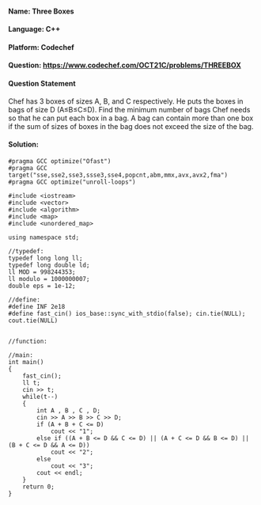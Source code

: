 #### Name: Three Boxes 
#### Language: C++
#### Platform: Codechef
#### Question: https://www.codechef.com/OCT21C/problems/THREEBOX

#### Question Statement
Chef has 3 boxes of sizes A, B, and C respectively. He puts the boxes in bags of size D (A≤B≤C≤D). Find the minimum number of bags Chef needs so that he can put each box in a bag. A bag can contain more than one box if the sum of sizes of boxes in the bag does not exceed the size of the bag.


#### Solution:

```
#pragma GCC optimize("Ofast")
#pragma GCC target("sse,sse2,sse3,ssse3,sse4,popcnt,abm,mmx,avx,avx2,fma")
#pragma GCC optimize("unroll-loops")
 
#include <iostream>
#include <vector>
#include <algorithm>
#include <map>
#include <unordered_map>
 
using namespace std;
 
//typedef: 
typedef long long ll;
typedef long double ld;
ll MOD = 998244353;
ll modulo = 1000000007;
double eps = 1e-12;
 
//define:
#define INF 2e18
#define fast_cin() ios_base::sync_with_stdio(false); cin.tie(NULL); cout.tie(NULL)
 

//function:
 
//main:
int main()
{
    fast_cin();
    ll t;
    cin >> t;
    while(t--)
    {
        int A , B , C , D;
        cin >> A >> B >> C >> D;
        if (A + B + C <= D)
            cout << "1";
        else if ((A + B <= D && C <= D) || (A + C <= D && B <= D) || (B + C <= D && A <= D))
            cout << "2";
        else
            cout << "3";
        cout << endl;
    }
    return 0;
}

```
